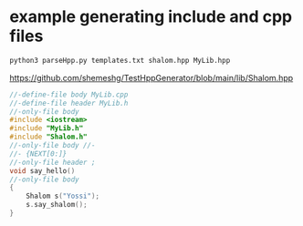 # example generating include and cpp files

```bash
python3 parseHpp.py templates.txt shalom.hpp MyLib.hpp
```

https://github.com/shemeshg/TestHppGenerator/blob/main/lib/Shalom.hpp

```cpp
//-define-file body MyLib.cpp 
//-define-file header MyLib.h
//-only-file body
#include <iostream>
#include "MyLib.h"
#include "Shalom.h"
//-only-file body //-
//- {NEXT[0:]}
//-only-file header ;
void say_hello()
//-only-file body
{
    Shalom s("Yossi");
    s.say_shalom();    
}
```